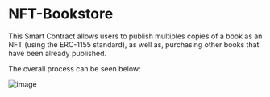 # NFT-Bookstore

This Smart Contract allows users to publish multiples copies of a book as an NFT (using the ERC-1155 standard), as well as, purchasing other books that have been already published.

The overall process can be seen below:

![image](https://user-images.githubusercontent.com/126001574/228486103-2ef4e4a1-f0c7-42d6-a61a-93bbd58a1e4c.png)

